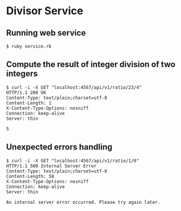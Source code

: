 Divisor Service
===============

## Running web service

    $ ruby service.rb

## Compute the result of integer division of two integers

    $ curl -i -X GET "localhost:4567/api/v1/ratio/23/4"
    HTTP/1.1 200 OK
    Content-Type: text/plain;charset=utf-8
    Content-Length: 1
    X-Content-Type-Options: nosniff
    Connection: keep-alive
    Server: thin

    5

## Unexpected errors handling

    $ curl -i -X GET "localhost:4567/api/v1/ratio/1/0"
    HTTP/1.1 500 Internal Server Error
    Content-Type: text/plain;charset=utf-8
    Content-Length: 58
    X-Content-Type-Options: nosniff
    Connection: keep-alive
    Server: thin

    An internal server error occurred. Please try again later.
